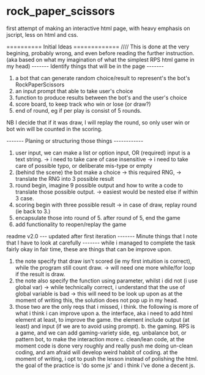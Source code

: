 # rock_paper_scissors
first attempt of making an interactive html page, with heavy emphasis on jscript, less on html and css.

========== Initial Ideas =============
//// This is done at the very begining, probably wrong, and even before reading the further instruction. (aka based on what my imagination of what the simplest RPS html game in my head)
------- Identify things that will be in the page -------
1. a bot that can generate random choice/result to represent's the bot's RockPaperScissors
2. an input prompt that able to take user's choice
3. function to produce results between the bot's and the user's choice
4. score board, to keep track who win or lose (or draw?)
5. end of round, eg if per play is consist of 5 rounds.

NB I decide that if it was draw, I will replay the round, so only user win or bot win will be counted in the scoring.

------- Planing or structuring those things ------------

1. user input, we can make a list or option input, OR (required) input is a text string.
   -> i need to take care of case insensitive
   -> i need to take care of possible typo, or deliberate mis-type or empty
2. (behind the scene) the bot make a choice
   -> this required RNG,
   -> translate the RNG into 3 possible result
3. round begin, imagine 9 possible output and how to write a code to translate those possible output.
   -> easiest would be nested else if within 3 case.
4. scoring begin with three possible result
   -> in case of draw, replay round (ie back to 3.)
5. encapsulate those into round of 5. after round of 5, end the game
6. add functionality to reopen/replay the game


readme v2.0 --- updated after first iteration
------- Minute things that I note that I have to look at carefully -------
while i managed to complete the task fairly okay in fair time, these are things that can be improve upon.
1. the note specify that draw isn't scored (ie my first intuition is correct), while the program still count draw.
   -> will need one more while/for loop if the result is draw.
2. the note also specify the function using parameter, whilst i did not (i use global var)
   -> while technically correct, i understand that the use of global variable is bad
   -> this will need to be look up upon as at the moment of writing this, the solution does not pop up in my head.
3. those two are the only reqs that i missed, i think. the following is more of what i think i can improve upon
   a. the interface, aka i need to add html element at least, to improve the game. the element include output (at least) and input (if we are to avoid using prompt).
   b. the gaming. RPS is a game, and we can add gaming-variety side, eg. unbalance bot, or pattern bot, to make the interaction more
   c. clean/lean code, at the moment code is done very roughly and really push me doing un-clean coding, and am afraid will develop weird habbit of coding.
at the moment of writing, i opt to push the lesson instead of polishing the html. the goal of the practice is 'do some js' and i think i've done a decent js.






